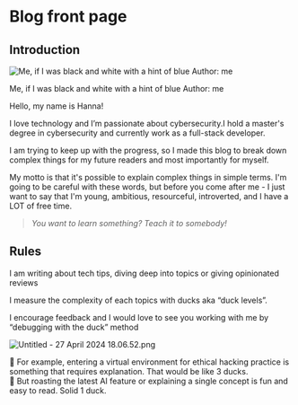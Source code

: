 # Blog front page

## Introduction

![Me,  if I was black and white with a hint of blue
Author: me](Blog%20front%20page%205b017433af9e44f68d3d7d70699bdc90/IMG_5260.jpeg)

Me,  if I was black and white with a hint of blue
Author: me

Hello, my name is Hanna!

I love technology and I’m passionate about cybersecurity.I hold a master's degree in cybersecurity and currently work as a full-stack developer.

I am trying to keep up with the progress, so I made this blog to break down complex things for my future readers and most importantly for myself.

My motto is that it's possible to explain complex things in simple terms. I'm going to be careful with these words, but before you come after me - I just want to say that I'm young, ambitious, resourceful, introverted, and I have a LOT of free time.

> *You want to learn something? Teach it to somebody!*
> 

## Rules

I am writing about tech tips, diving deep into topics or giving opinionated reviews

I measure the complexity of each topics with ducks aka “duck levels”. 

I encourage feedback and I would love to see you working with me by “debugging with the duck” method

![Untitled - 27 April 2024 18.06.52.png](Blog%20front%20page%205b017433af9e44f68d3d7d70699bdc90/Untitled_-_27_April_2024_18.06.52.png)

<aside>
🦆 For example, entering a virtual environment for ethical hacking practice is something that requires explanation. That would be like 3 ducks.

</aside>

<aside>
🦆 But roasting the latest AI feature or explaining a single concept is fun and easy to read. Solid 1 duck.

</aside>
